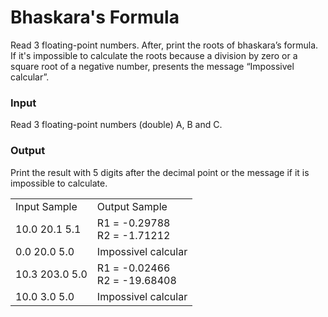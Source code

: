 # Bhaskara's Formula

Read 3 floating-point numbers. After, print the roots of bhaskara’s formula. If it's impossible to calculate the roots because a division by zero or a square root of a negative number, presents the message “Impossivel calcular”.

### Input
Read 3 floating-point numbers (double) A, B and C.

### Output
Print the result with 5 digits after the decimal point or the message if it is impossible to calculate.

<table>
    <tr>
        <td>
        Input Sample
        </td>
        <td>	 
        Output Sample
        </td>
    </tr>
    <tr>
        <td>
        10.0 20.1 5.1  
        </td>
        <td>
         R1 = -0.29788<br>
         R2 = -1.71212
        </td>
    </tr> 
    <tr>
        <td>   
        0.0 20.0 5.0
        </td>
        <td>
        Impossivel calcular
        </td>
    </tr> 
    <tr>
        <td>   
        10.3 203.0 5.0
        </td>
        <td>
        R1 = -0.02466<br>
        R2 = -19.68408
        </td>
    </tr>
    <tr>
        <td>   
        10.0 3.0 5.0
        </td>
        <td>
        Impossivel calcular
        </td>
    </tr>
       
</table>


